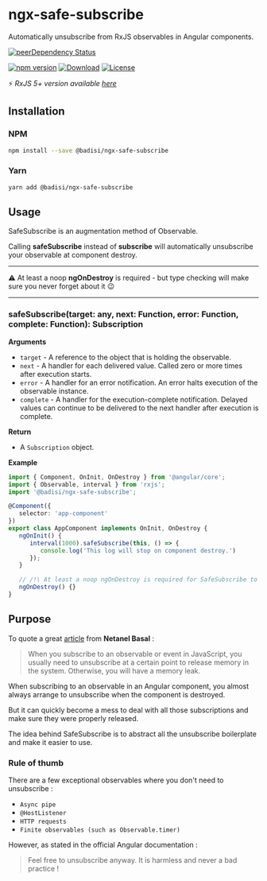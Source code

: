 # ngx-safe-subscribe

Automatically unsubscribe from RxJS observables in Angular components.

[![peerDependency Status](https://david-dm.org/badisi/ngx-safe-subscribe/peer-status.svg)](https://david-dm.org/badisi/ngx-safe-subscribe?type=peer) 

[![npm version](https://badge.fury.io/js/%40badisi%2Fngx-safe-subscribe.svg)](https://badge.fury.io/js/%40badisi%2Fngx-safe-subscribe)
[![Download](https://img.shields.io/npm/dt/@badisi/ngx-safe-subscribe.svg)]()
[![License](https://img.shields.io/npm/l/@badisi/ngx-safe-subscribe.svg)](https://github.com/Badisi/ngx-safe-subscribe/blob/master/LICENSE)

:zap: *RxJS 5+ version available [here](https://github.com/Badisi/ngx-safe-subscribe/tree/rxjs-5x)*


## Installation

### NPM

```sh
npm install --save @badisi/ngx-safe-subscribe
```

### Yarn

```sh
yarn add @badisi/ngx-safe-subscribe
```

## Usage

SafeSubscribe is an augmentation method of Observable.  

Calling **safeSubscribe** instead of **subscribe** will automatically unsubscribe your observable at component destroy.

---------------------------------------

:warning: At least a noop **ngOnDestroy** is required - but type checking will make sure you never forget about it :wink:

---------------------------------------

### safeSubscribe(target: any, next: Function, error: Function, complete: Function): Subscription

__Arguments__

* `target` - A reference to the object that is holding the observable.
* `next` - A handler for each delivered value. Called zero or more times after execution starts.
* `error` - A handler for an error notification. An error halts execution of the observable instance.
* `complete` - A handler for the execution-complete notification. Delayed values can continue to be delivered to the next handler after execution is complete.

__Return__

* A `Subscription` object.

__Example__

```ts
import { Component, OnInit, OnDestroy } from '@angular/core';
import { Observable, interval } from 'rxjs';
import '@badisi/ngx-safe-subscribe';

@Component({
   selector: 'app-component'
})
export class AppComponent implements OnInit, OnDestroy {
   ngOnInit() {
      interval(1000).safeSubscribe(this, () => {
         console.log('This log will stop on component destroy.')
      });
   }

   // /!\ At least a noop ngOnDestroy is required for SafeSubscribe to work !
   ngOnDestroy() {}
}
```

## Purpose

To quote a great [article](https://netbasal.com/when-to-unsubscribe-in-angular-d61c6b21bad3) from **Netanel Basal** :

> When you subscribe to an observable or event in JavaScript, you usually need to unsubscribe at a certain point to release memory in the system. Otherwise, you will have a memory leak.

When subscribing to an observable in an Angular component, you almost always arrange to unsubscribe when the component is destroyed.

But it can quickly become a mess to deal with all those subscriptions and make sure they were properly released.

The idea behind SafeSubscribe is to abstract all the unsubscribe boilerplate and make it easier to use.

### Rule of thumb

There are a few exceptional observables where you don't need to unsubscribe :

- `Async pipe`
- `@HostListener`
- `HTTP requests`
- `Finite observables (such as Observable.timer)`

However, as stated in the official Angular documentation :

> Feel free to unsubscribe anyway. It is harmless and never a bad practice !
